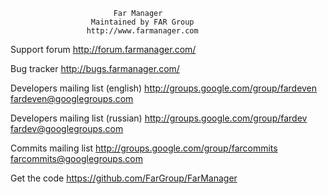 ﻿                           Far Manager
                      Maintained by FAR Group
                     http://www.farmanager.com


Support forum
http://forum.farmanager.com/

Bug tracker
http://bugs.farmanager.com/

Developers mailing list (english)
http://groups.google.com/group/fardeven
fardeven@googlegroups.com

Developers mailing list (russian)
http://groups.google.com/group/fardev
fardev@googlegroups.com

Commits mailing list
http://groups.google.com/group/farcommits
farcommits@googlegroups.com

Get the code
https://github.com/FarGroup/FarManager
